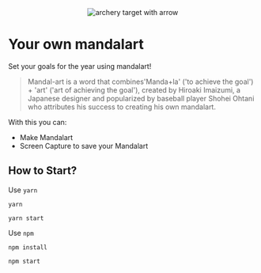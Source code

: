 <div align='center'>
 
  <img src="public/favicon.ico" alt="archery target with arrow" title="archery target">
  </div>

# Your own mandalart
Set your goals for the year using mandalart!

> Mandal-art is a word that combines'Manda+la' ('to achieve the goal') + 'art' ('art of achieving the goal'), created by Hiroaki Imaizumi, a Japanese designer and popularized by baseball player Shohei Ohtani who attributes his success to creating his own mandalart. 

With this you can:
- Make Mandalart
- Screen Capture to save your Mandalart

## How to Start?
Use `yarn`
```
yarn 

yarn start
```
Use `npm`
```
npm install

npm start
```